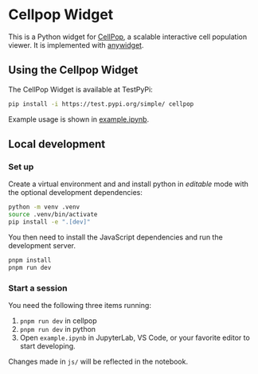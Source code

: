 # Cellpop Widget
This is a Python widget for [CellPop](https://github.com/hms-dbmi/cellpop/), a scalable interactive cell population viewer. It is implemented with [anywidget](https://github.com/manzt/anywidget/). 

## Using the Cellpop Widget
The CellPop Widget is available at TestPyPi:

```sh
pip install -i https://test.pypi.org/simple/ cellpop
```

Example usage is shown in [example.ipynb](./example.ipynb).

## Local development

### Set up

Create a virtual environment and and install python in *editable* mode with the optional development dependencies:

```sh
python -m venv .venv
source .venv/bin/activate
pip install -e ".[dev]"
```

You then need to install the JavaScript dependencies and run the development server.

```sh
pnpm install
pnpm run dev
```

### Start a session
You need the following three items running: 
1. `pnpm run dev` in cellpop
2. `pnpm run dev` in python
3. Open `example.ipynb` in JupyterLab, VS Code, or your favorite editor
to start developing. 

Changes made in `js/` will be reflected in the notebook.
